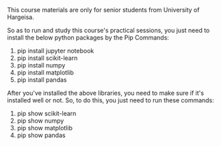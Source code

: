 This course materials are only for senior students from University of Hargeisa.

So as to run and study this course's practical sessions, you just need to install the below python packages by the Pip Commands:

1. pip install jupyter notebook
2. pip install scikit-learn
3. pip install numpy
4. pip install matplotlib
5. pip install pandas

After you've installed the above libraries, you need to make sure if it's installed well or not. So, to do this, you just need to run these commands:
1. pip show scikit-learn
2. pip show numpy
3. pip show matplotlib
4. pip show pandas
